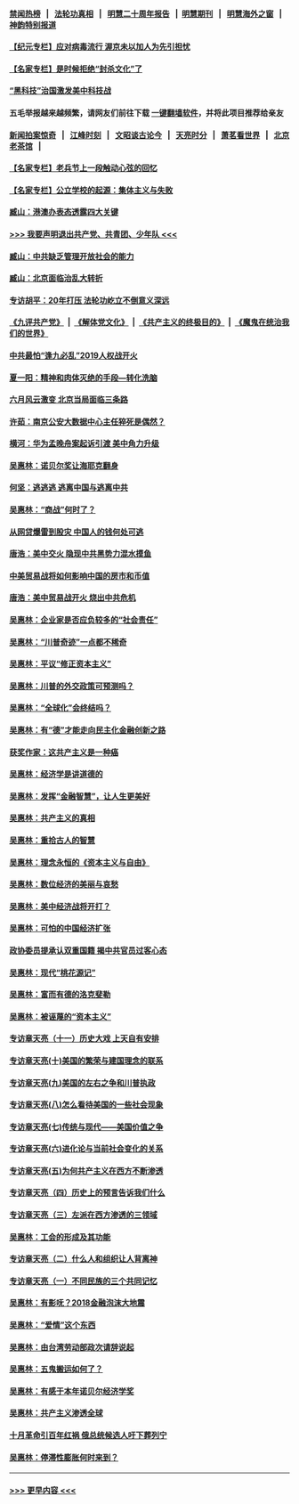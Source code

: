 #### [禁闻热榜](热点新闻.md?=0)  &nbsp;&nbsp;|&nbsp;&nbsp; [法轮功真相](https://github.com/gfw-breaker/truth/blob/master/README.md?=0) &nbsp;&nbsp;|&nbsp;&nbsp; [明慧二十周年报告](https://github.com/gfw-breaker/mh-reports/blob/master/README.md?=0) &nbsp;&nbsp;|&nbsp;&nbsp;[明慧期刊](https://github.com/gfw-breaker/mh-qikan) &nbsp;&nbsp;|&nbsp;&nbsp; [明慧海外之窗](https://github.com/gfw-breaker/mh-news/blob/master/README.md?=0) &nbsp;&nbsp;|&nbsp;&nbsp; [神韵特别报道](https://github.com/gfw-breaker/mh-news/blob/master/shenyun.md?=0)
#### [【纪元专栏】应对病毒流行 渥京未以加人为先引担忧](../pages/nsc423/n11875714.md?t=03080003) 
#### [【名家专栏】是时候拒绝“封杀文化”了](../pages/nsc423/n11814093.md?t=03080003) 
#### [“黑科技”治国激发美中科技战](../pages/nsc423/n11638056.md?t=03080003) 
#### 五毛举报越来越频繁，请网友们前往下载 [一键翻墙软件](https://github.com/gfw-breaker/ssr-accounts)，并将此项目推荐给亲友
#### [新闻拍案惊奇](https://github.com/gfw-breaker/banned-news/blob/master/pages/link4.md) &nbsp;&nbsp;|&nbsp;&nbsp; [江峰时刻](https://github.com/gfw-breaker/banned-news/blob/master/pages/link4.md) &nbsp;&nbsp;|&nbsp;&nbsp; [文昭谈古论今](https://github.com/gfw-breaker/banned-news/blob/master/pages/link4.md) &nbsp;&nbsp;|&nbsp;&nbsp; [天亮时分](https://github.com/gfw-breaker/banned-news/blob/master/pages/link4.md) &nbsp;&nbsp;|&nbsp;&nbsp; [萧茗看世界](https://github.com/gfw-breaker/banned-news/blob/master/pages/link4.md) &nbsp;&nbsp;|&nbsp;&nbsp; [北京老茶馆](https://github.com/gfw-breaker/banned-news/blob/master/pages/link4.md) &nbsp;&nbsp;|&nbsp;&nbsp; 
#### [【名家专栏】老兵节上一段触动心弦的回忆](../pages/nsc423/n11646016.md?t=03080003) 
#### [【名家专栏】公立学校的起源：集体主义与失败](../pages/nsc423/n11601833.md?t=03080003) 
#### [臧山：港澳办表态透露四大关键](../pages/nsc423/n11421628.md?t=03080003) 
#### [>>> 我要声明退出共产党、共青团、少年队 <<<](https://github.com/begood0513/goodnews/blob/master/quit/letter.md) 
#### [臧山：中共缺乏管理开放社会的能力](../pages/nsc423/n11407457.md?t=03080003) 
#### [臧山：北京面临治乱大转折](../pages/nsc423/n11406895.md?t=03080003) 
#### [专访胡平：20年打压 法轮功屹立不倒意义深远](../pages/nsc423/n11398800.md?t=03080003) 
#### [《九评共产党》](https://github.com/begood0513/9ping.md/blob/master/README.md) &nbsp;|&nbsp; [《解体党文化》](../../../../jtdwh.md/blob/master/README.md)  &nbsp;|&nbsp; [《共产主义的终极目的》](../../../../gczydzjmd.md/blob/master/README.md) &nbsp;|&nbsp; [《魔鬼在统治我们的世界》](../../../../mgztzwmdsj.md/blob/master/README.md) 
#### [中共最怕“逢九必乱”2019人权战开火](../pages/nsc423/n11385248.md?t=03080003) 
#### [夏一阳：精神和肉体灭绝的手段—转化洗脑](../pages/nsc423/n11368250.md?t=03080003) 
#### [六月风云激变 北京当局面临三条路](../pages/nsc423/n11313668.md?t=03080003) 
#### [许茹：南京公安大数据中心主任猝死是偶然？](../pages/nsc423/n11064744.md?t=03080003) 
#### [横河：华为孟晚舟案起诉引渡 美中角力升级](../pages/nsc423/n11027230.md?t=03080003) 
#### [吴惠林：诺贝尔奖让海耶克翻身](../pages/nsc423/n10890049.md?t=03080003) 
#### [何坚：逃逃逃 逃离中国与逃离中共](../pages/nsc423/n10592891.md?t=03080003) 
#### [吴惠林：“商战”何时了？](../pages/nsc423/n10573558.md?t=03080003) 
#### [从网贷爆雷到股灾 中国人的钱何处可逃](../pages/nsc423/n10572800.md?t=03080003) 
#### [唐浩：美中交火 隐现中共黑势力混水摸鱼](../pages/nsc423/n10544040.md?t=03080003) 
#### [中美贸易战将如何影响中国的房市和币值](../pages/nsc423/n10543697.md?t=03080003) 
#### [唐浩：美中贸易战开火 烧出中共危机](../pages/nsc423/n10540126.md?t=03080003) 
#### [吴惠林：企业家是否应负较多的“社会责任”](../pages/nsc423/n10535022.md?t=03080003) 
#### [吴惠林：“川普奇迹”一点都不稀奇](../pages/nsc423/n10512808.md?t=03080003) 
#### [吴惠林：平议“修正资本主义”](../pages/nsc423/n10495724.md?t=03080003) 
#### [吴惠林：川普的外交政策可预测吗？](../pages/nsc423/n10462387.md?t=03080003) 
#### [吴惠林：“全球化”会终结吗？](../pages/nsc423/n10452838.md?t=03080003) 
#### [吴惠林：有“德”才能走向民主化金融创新之路](../pages/nsc423/n10432292.md?t=03080003) 
#### [获奖作家：这共产主义是一种癌](../pages/nsc423/n10431541.md?t=03080003) 
#### [吴惠林：经济学是讲道德的](../pages/nsc423/n10398014.md?t=03080003) 
#### [吴惠林：发挥“金融智慧”，让人生更美好](../pages/nsc423/n10375019.md?t=03080003) 
#### [吴惠林：共产主义的真相](../pages/nsc423/n10351394.md?t=03080003) 
#### [吴惠林：重拾古人的智慧](../pages/nsc423/n10337691.md?t=03080003) 
#### [吴惠林：理念永恒的《资本主义与自由》](../pages/nsc423/n10316274.md?t=03080003) 
#### [吴惠林：数位经济的美丽与哀愁](../pages/nsc423/n10292946.md?t=03080003) 
#### [吴惠林：美中经济战将开打？](../pages/nsc423/n10258825.md?t=03080003) 
#### [吴惠林：可怕的中国经济扩张](../pages/nsc423/n10219147.md?t=03080003) 
#### [政协委员提承认双重国籍 揭中共官员过客心态](../pages/nsc423/n10208809.md?t=03080003) 
#### [吴惠林：现代“桃花源记”](../pages/nsc423/n10185234.md?t=03080003) 
#### [吴惠林：富而有德的洛克斐勒](../pages/nsc423/n10142264.md?t=03080003) 
#### [吴惠林：被诬蔑的“资本主义”](../pages/nsc423/n10124816.md?t=03080003) 
#### [专访章天亮（十一）历史大戏 上天自有安排](../pages/nsc423/n10094905.md?t=03080003) 
#### [专访章天亮(十)美国的繁荣与建国理念的联系](../pages/nsc423/n10094899.md?t=03080003) 
#### [专访章天亮(九)美国的左右之争和川普执政](../pages/nsc423/n10094889.md?t=03080003) 
#### [专访章天亮(八)怎么看待美国的一些社会现象](../pages/nsc423/n10094857.md?t=03080003) 
#### [专访章天亮(七)传统与现代——美国价值之争](../pages/nsc423/n10093140.md?t=03080003) 
#### [专访章天亮(六)进化论与当前社会变化的关系](../pages/nsc423/n10092036.md?t=03080003) 
#### [专访章天亮(五)为何共产主义在西方不断渗透](../pages/nsc423/n10083620.md?t=03080003) 
#### [专访章天亮（四）历史上的预言告诉我们什么](../pages/nsc423/n10083606.md?t=03080003) 
#### [专访章天亮（三）左派在西方渗透的三领域](../pages/nsc423/n10081115.md?t=03080003) 
#### [吴惠林：工会的形成及其功能](../pages/nsc423/n10080633.md?t=03080003) 
#### [专访章天亮（二）什么人和组织让人背离神](../pages/nsc423/n10076637.md?t=03080003) 
#### [专访章天亮（一）不同民族的三个共同记忆](../pages/nsc423/n10074188.md?t=03080003) 
#### [吴惠林：有影呒？2018金融泡沫大地震](../pages/nsc423/n10040534.md?t=03080003) 
#### [吴惠林：“爱情”这个东西](../pages/nsc423/n10019423.md?t=03080003) 
#### [吴惠林：由台湾劳动部政次请辞说起](../pages/nsc423/n9979679.md?t=03080003) 
#### [吴惠林：五鬼搬运如何了？](../pages/nsc423/n9925338.md?t=03080003) 
#### [吴惠林：有感于本年诺贝尔经济学奖](../pages/nsc423/n9871883.md?t=03080003) 
#### [吴惠林：共产主义渗透全球](../pages/nsc423/n9812748.md?t=03080003) 
#### [十月革命引百年红祸 俄总统候选人吁下葬列宁](../pages/nsc423/n9810182.md?t=03080003) 
#### [吴惠林：停滞性膨胀何时来到？](../pages/nsc423/n9764136.md?t=03080003) 

----
#### [ >>> 更早内容 <<< ](../indexes/nsc423-earlier.md)
